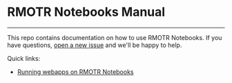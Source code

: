 # RMOTR Notebooks Manual

---

This repo contains documentation on how to use RMOTR Notebooks. If you have questions, [open a new issue](https://github.com/rmotr/notebooks-manual/issues/new) and we'll be happy to help.

Quick links:

* [Running webapps on RMOTR Notebooks](https://github.com/rmotr/notebooks-manual/wiki/Running-webapps-on-RMOTR-Notebooks)
